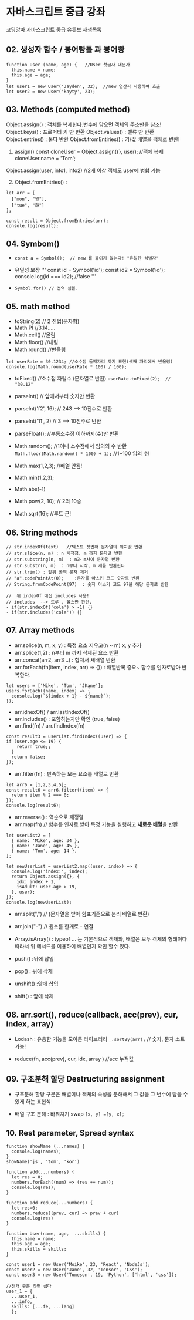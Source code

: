 # 자바스크립트 중급 강좌

[코딩앙마 자바스크립트 중급 유튜브 재생목록](https://www.youtube.com/playlist?list=PLZKTXPmaJk8JZ2NAC538UzhY_UNqMdZB4)


## 02. 생성자 함수  / 붕어빵틀 과 붕어빵
```
function User (name, age) {   //User 첫글자 대문자
  this.name = name;
  this.age = age;
}
let user1 = new User('Jayden', 32);  //new 연산자 사용하여 호출
let user2 = new User('kayty', 23);
```

## 03. Methods (computed method)
Object.assign()  : 객체를 복제한다.변수에 담으면 객체의 주소만을 참조!
Object.keys()   : 프로퍼티 키 만 반환
Object.values()   : 밸류 만 반환
Object.entries()  : 둘다 반환
Object.fromEntiries()  : 키/값 배열을 객체로 변환!

1) assign()
const cloneUser = Object.assign({}, user);  //객체 복제
cloneUser.name = 'Tom';

Object.assign(user, info1, info2)   //2개 이상 객체도 user에 병합 가능

2) Object.fromEntries() : 
```
let arr = [
  ["mon", "월"],
  ["tue", "화"]
];

const result = Object.fromEntries(arr);
console.log(result);
```

## 04. Symbom()  
- `const a = Symbol();  // new 를 붙이지 않는다! "유일한 식별자"`

- 유일성 보장
'''
const id = Symbol('id');
const id2 = Symbol('id');
console.log(id === id2);  //false
'''

- `Symbol.for() // 전역 심볼. `

## 05. math method
- toString(2)   // 2 진법(문자형)
- Math.PI   //3.14.....
- Math.ceil()  //올림
- Math.floor()  //내림
- Math.round()  //반올림
```
let userRate = 30.1234; //소수점 둘쨰자리 까지 표현(셋째 자리에서 반올림)
console.log(Math.round(userRate * 100) / 100); 
```

- toFixed()   //소수점 자릴수 (문자열로 반환)
`userRate.toFixed(2);  // "30.12"  `

- parseInt()  // 앞에서부터 숫자만 반환
- parseInt('f2', 16);  // 243 --> 10진수로 반환
- parseInt('11', 2)  // 3  --> 10진주로 반환

- parseFloat();   //부동소수점 이하까지(수)만 반환

- Math.random();  //1이내 소수점에서 임의의 수 반환
`Math.floor(Math.random() * 100) + 1);`  //1~100 임의 수!

- Math.max(1,2,3);  //배열 안됨!
- Math.min(1,2,3);   

- Math.abs(-1)

- Math.pow(2, 10);   // 2의 10승

- Math.sqrt(16);   //루트 근!

## 06. String methods
```
// str.indexOf(text)   //텍스트 첫번째 문자열의 위치값 반환
// str.slice(n, m) : n 시작점, m 까지 문자열 반환
// str.substring(n, m)  : n과 m사이 문자열 반환  
// str.substr(n, m)  : n부터 시작, m 개를 반환한다
// str.trim() : 앞뒤 공백 문자 제거
// "a".codePointAt(0);    :문자를 아스키 코드 숫자로 반환
// String.fromCodePoint(97)  : 숫자 아스키 코드 97을 해당 문자로 반환

//  위 indexOf 대신 includes 사용! 
// includes  --> 트루 , 폴스만 판단.
- if(str.indexOf('cola') > -1) {}
- if(str.includes('cola')) {} 
```

## 07. Array methods
- arr.splice(n, m, x, y)  : 특정 요소 지우고(n ~ m) x, y 추가
- arr.splice(1,2)  : n부터 m 까지 삭제된 요소 반환
- arr.concat(arr2, arr3 ..)  : 합쳐서 새배열 반환
- arr.forEach(fn(item, index, arr) => {}) : 배열반복 중요~ 함수를 인자로받아 반복한다.
```
let users = ['Mike', 'Tom', 'JKane'];
users.forEach((name, index) => {
  console.log(`${index + 1} - ${name}`);
});
```
- arr.idnexOf()  / arr.lastIndexOf()
- arr.includes() : 포함하는지만 확인 (true, false)
- arr.find(fn)  / arr.findIndex(fn) 
```
const result3 = userList.findIndex((user) => {
if (user.age <= 19) {
    return true;;
  }
  return false;
});
```

- arr.filter(fn)   : 만족하는 모든 요소를 배열로 반환
```
let arr6 = [1,2,3,4,5];
const result6 = arr6.filter((item) => {
  return item % 2 === 0;
});
console.log(result6);
```

- arr.reverse()  : 역순으로 재정렬
- arr.map(fn)  // 함수를 인자로 받아 특정 기능을 실행하고 **새로운 배열**을 반환
```
let userList2 = [
  { name: 'Mike', age: 34 },
  { name: 'Jane', age: 45 },
  { name: 'Tom', age: 14 },
]; 

let newUserList = userList2.map((user, index) => {
  console.log('index:', index);
  return Object.assign({}, {
    idx: index + 1, 
    isAdult: user.age > 19,
  }, user);
});
console.log(newUserList);
```

- arr.split(",")   // (문자열을 받아  쉼표기준으로 분리 배열로 반환)
- arr.join("-")  // 원소를 한개로 - 연결

-  Array.isArray()  : typeof ... 는 기본적으로 객체와, 배열은 모두 객체의 형태이다  따라서 위 메서드를 이용하여 배열인지 확인 할수 있다. 

- push() :뒤에 삽입
- pop() : 뒤에 삭제
- unshift() :앞에 삽입
- shift() : 앞에 삭제

## 08. arr.sort(),   reduce(callback, acc(prev), cur, index, array)

- Lodash  :  유용한 기능을 모아둔 라이브러리
`_.sortBy(arr);`    // 숫자, 문자 소트 가능! 

- reduce(fn, acc(prev), cur, idx, array )   //acc 누적값

## 09. 구조분해 할당 Destructuring assignment

- 구조분해 할당 구문은 배열이나 객체의 속성을 분해해서 그 값을 그 변수에 담을 수 있게 하는 표현식

- 배열 구조 분해 : 바꿔치기  swap
  `[x, y] =[y, x];`


## 10. Rest parameter, Spread syntax
```
function showName (...names) {
  console.log(names);
}
showName('js', 'tom', 'kor')
```

```
function add(...numbers) {
  let res = 0;
  numbers.forEach((num) => (res += num));
  console.log(res);
}
```
```
function add_reduce(...numbers) {
  let res=0;
  numbers.reduce((prev, cur) => prev + cur)
  console.log(res)
}
```

```
function User(name, age,  ...skills) {
  this.name = name;
  this.age = age;
  this.skills = skills;
}

const user1 = new User('Moike', 23, 'React', 'NodeJs');
const user2 = new User('Jane', 32, 'Tensor', 'CSs');
const user3 = new User('Tomeson', 19, 'Python', ['html', 'css']);
```

```
//전개 구문 하면 쉽다
user_1 = {
  ...user_1,
  ...info,
  skills: [...fe, ...lang]
  };

```